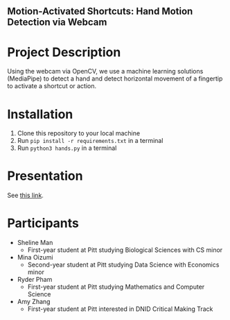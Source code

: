 ## Motion-Activated Shortcuts: Hand Motion Detection via Webcam

# Project Description
Using the webcam via OpenCV, we use a machine learning solutions (MediaPipe) to detect a hand and detect horizontal movement of a fingertip to activate a shortcut or action.

# Installation
1. Clone this repository to your local machine
2. Run `pip install -r requirements.txt` in a terminal
3. Run `python3 hands.py` in a terminal

# Presentation

See [this link](https://docs.google.com/presentation/d/1cBaACA0gp1SQ001_vZ1TNCRxDQP3aGQ_iXBhalMpn4A/edit?usp=sharing).

# Participants

- Sheline Man
  - First-year student at Pitt studying Biological Sciences with CS minor
- Mina Oizumi
  - Second-year student at Pitt studying Data Science with Economics minor
- Ryder Pham
  - First-year student at Pitt studying Mathematics and Computer Science
- Amy Zhang
  - First-year student at Pitt interested in DNID Critical Making Track


